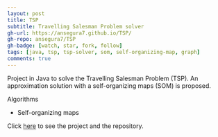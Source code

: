 ```yaml
---
layout: post
title: TSP
subtitle: Travelling Salesman Problem solver
gh-url: https://ansegura7.github.io/TSP/
gh-repo: ansegura7/TSP
gh-badge: [watch, star, fork, follow]
tags: [java, tsp, tsp-solver, som, self-organizing-map, graph]
comments: true
---
```


Project in Java to solve the Travelling Salesman Problem (TSP). An approximation solution with a self-organizing maps (SOM) is proposed.

Algorithms
- Self-organizing maps

Click [here](https://ansegura7.github.io/TSP/) to see the project and the repository.
